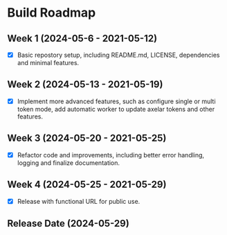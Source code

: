 # Build Roadmap

## Week 1 (2024-05-6 - 2021-05-12)

- [x] Basic repostory setup, including README.md, LICENSE, dependencies and minimal features.

## Week 2 (2024-05-13 - 2021-05-19)

- [x] Implement more advanced features, such as configure single or multi token mode, add automatic worker to update axelar tokens and other features.

## Week 3 (2024-05-20 - 2021-05-25)

- [x] Refactor code and improvements, including better error handling, logging and finalize documentation.

## Week 4 (2024-05-25 - 2021-05-29)

- [x] Release with functional URL for public use.

## Release Date (2024-05-29)